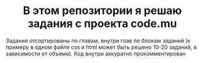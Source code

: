 <h1 align="center">В этом репозитории я решаю задания с проекта code.mu</h1>
<p align="left">Задания отсортированы по главам, внутри глав по блокам заданий (к примеру в одном файле css и html может быть решено 10-20 заданий, в зависимости от объема). Код внутри аккуратно прокомментирован</p>
